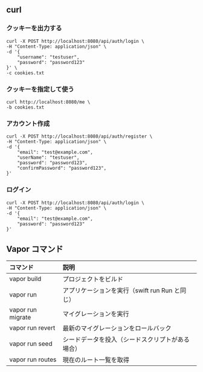 ## curl
### クッキーを出力する
```
curl -X POST http://localhost:8080/api/auth/login \
-H "Content-Type: application/json" \
-d '{
    "username": "testuser",
    "password": "password123"
}' \
-c cookies.txt
```

### クッキーを指定して使う
```
curl http://localhost:8080/me \                    
-b cookies.txt
```

### アカウント作成
```
curl -X POST http://localhost:8080/api/auth/register \
-H "Content-Type: application/json" \
-d '{
    "email": "test@example.com",
    "userName": "testuser",
    "password": "password123",
    "confirmPassword": "password123",
}'
```

### ログイン
```
curl -X POST http://localhost:8080/api/auth/login \
-H "Content-Type: application/json" \
-d '{
    "email": "test@example.com",
    "password": "password123"
}'
```

## Vapor コマンド
|コマンド|説明|
|:--|:--|
|vapor build|プロジェクトをビルド|
|vapor run|アプリケーションを実行（swift run Run と同じ）|
|vapor run migrate|マイグレーションを実行|
|vapor run revert|最新のマイグレーションをロールバック|
|vapor run seed|シードデータを投入（シードスクリプトがある場合）|
|vapor run routes|現在のルート一覧を取得|
